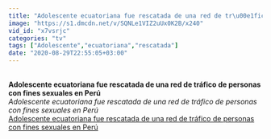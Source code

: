 ```yaml
---
title: "Adolescente ecuatoriana fue rescatada de una red de tr\u00e1fico de personas con fines sexuales en Per\u00fa"
image: "https://s1.dmcdn.net/v/SQNLe1VIZ2uUx0K2B/x240"
vid_id: "x7vsrjc"
categories: "tv"
tags: ["Adolescente","ecuatoriana","rescatada"]
date: "2020-08-29T22:55:05+03:00"
---
```

<br><b>Adolescente ecuatoriana fue rescatada de una red de tráfico de personas con fines sexuales en Perú</b><br> <i>Adolescente ecuatoriana fue rescatada de una red de tráfico de personas con fines sexuales en Perú</i><br> <u>Adolescente ecuatoriana fue rescatada de una red de tráfico de personas con fines sexuales en Perú</u>
